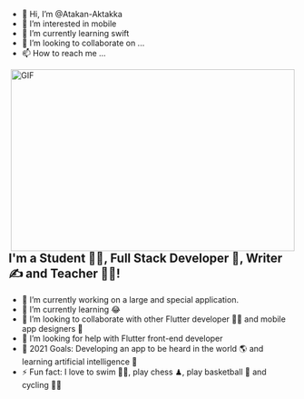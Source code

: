 - 👋 Hi, I’m @Atakan-Aktakka
- 👀 I’m interested in mobile
- 🌱 I’m currently learning swift
- 💞️ I’m looking to collaborate on ...
- 📫 How to reach me ...

<img align="right" alt="GIF" src="https://github.com/abhisheknaiidu/abhisheknaiidu/blob/master/code.gif?raw=true" width="500" height="320" />

## I'm a Student 👨‍🎓, Full Stack Developer 🚀, Writer ✍ and Teacher 👨‍🎓!
- 🔭 I’m currently working on a large and special application.
- 🌱 I’m currently learning 😂
- 👯 I’m looking to collaborate with other Flutter developer 👩‍💻 and mobile app designers 🎨
- 🤔 I’m looking for help with Flutter front-end developer
- 🥅 2021 Goals: Developing an app to be heard in the world 🌎 and learning artificial intelligence 🤖
- ⚡ Fun fact: I love to swim 🏊‍♀️, play chess ♟, play basketball 🏀 and cycling 🚴‍♀️
<!---
Atakan-Aktakka/Atakan-Aktakka is a ✨ special ✨ repository because its `README.md` (this file) appears on your GitHub profile.
You can click the Preview link to take a look at your changes.
--->
